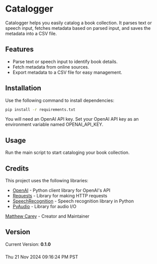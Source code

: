 # Catalogger

Catalogger helps you easily catalog a book collection. It parses text or speech input,
fetches metadata based on parsed input, and saves the metadata into a CSV file.

## Features
- Parse text or speech input to identify book details.
- Fetch metadata from online sources.
- Export metadata to a CSV file for easy management.

## Installation
Use the following command to install dependencies:
```bash
pip install -r requirements.txt
```
You will need an OpenAI API key. 
Set your OpenAI API key as an environment variable named OPENAI_API_KEY.


## Usage
Run the main script to start cataloging your book collection.

## Credits

This project uses the following libraries:

- [OpenAI](https://github.com/openai/openai-python) - Python client library for OpenAI's API
- [Requests](https://requests.readthedocs.io/) - Library for making HTTP requests
- [SpeechRecognition](https://github.com/Uberi/speech_recognition) - Speech recognition library in Python
- [PyAudio](https://people.csail.mit.edu/hubert/pyaudio/) - Library for audio I/O


[Matthew Carey](https://github.com/mtthwcarey) - Creator and Maintainer

## Version

Current Version: **0.1.0**

###

Thu 21 Nov 2024 09:16:24 PM PST 
